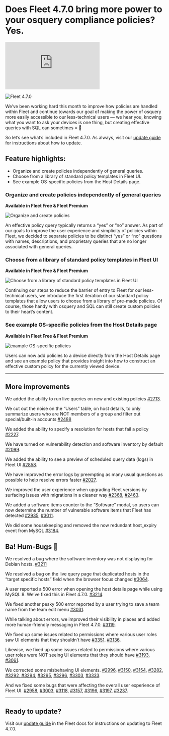 # Does Fleet 4.7.0 bring more power to your osquery compliance policies? Yes.

<div purpose="embedded-content">
   <iframe src="https://www.youtube.com/embed/HxBQvlV14Lc?si=VLYS7QxPuP3TLbjG" frameborder="0" allowfullscreen></iframe>
</div>

![Fleet 4.7.0](../website/assets/images/articles/fleet-4.7.0-cover-1600x900@2x.jpg)

We’ve been working hard this month to improve how policies are handled within Fleet and continue towards our goal of making the power of osquery more easily accessible to our less-technical users — we hear you, knowing what you want to ask your devices is one thing, but creating effective queries with SQL can sometimes = 🤯

So let’s see what’s included in Fleet 4.7.0. As always, visit our [update guide](https://fleetdm.com/docs/using-fleet/updating-fleet) for instructions about how to update.

## Feature highlights:

- Organize and create policies independently of general queries.
- Choose from a library of standard policy templates in Fleet UI.
- See example OS-specific policies from the Host Details page.

### Organize and create policies independently of general queries

**Available in Fleet Free & Fleet Premium**

![Organize and create policies](../website/assets/images/articles/fleet-4.7.0-1-700x468@2x.png)

An effective policy query typically returns a “yes” or “no” answer. As part of our goals to improve the user experience and simplicity of policies within Fleet, we decided to separate policies to be distinct “yes” or “no” questions with names, descriptions, and proprietary queries that are no longer associated with general queries.

### Choose from a library of standard policy templates in Fleet UI

**Available in Fleet Free & Fleet Premium**

![Choose from a library of standard policy templates in Fleet UI](../website/assets/images/articles/fleet-4.7.0-2-700x468@2x.png)

Continuing our steps to reduce the barrier of entry to Fleet for our less-technical users, we introduce the first iteration of our standard policy templates that allow users to choose from a library of pre-made policies. Of course, those handy with osquery and SQL can still create custom policies to their heart’s content.

### See example OS-specific policies from the Host Details page

**Available in Fleet Free & Fleet Premium**

![example OS-specific policies](../website/assets/images/articles/fleet-4.7.0-3-700x393@2x.png)

Users can now add policies to a device directly from the Host Details page and see an example policy that provides insight into how to construct an effective custom policy for the currently viewed device.

---

## More improvements

We added the ability to run live queries on new and existing policies [#2713](https://github.com/fleetdm/fleet/issues/2713).

We cut out the noise on the “Users” table, on host details, to only summarize users who are NOT members of a group and filter out special/built-in accounts [#2488](https://github.com/fleetdm/fleet/issues/2488)

We added the ability to specify a resolution for hosts that fail a policy [#2227](https://github.com/fleetdm/fleet/issues/2227).

We have turned on vulnerability detection and software inventory by default [#2099](https://github.com/fleetdm/fleet/issues/2099).

We added the ability to see a preview of scheduled query data (logs) in Fleet UI [#2858](https://github.com/fleetdm/fleet/issues/2858).

We have improved the error logs by preempting as many usual questions as possible to help resolve errors faster [#2027](https://github.com/fleetdm/fleet/issues/2027).

We improved the user experience when upgrading Fleet versions by surfacing issues with migrations in a cleaner way [#2368](https://github.com/fleetdm/fleet/issues/2368), [#2463](https://github.com/fleetdm/fleet/issues/2463).

We added a software items counter to the “Software” modal, so users can now determine the number of vulnerable software items that Fleet has detected [#2935](https://github.com/fleetdm/fleet/issues/2935), [#3011](https://github.com/fleetdm/fleet/issues/3011).

We did some housekeeping and removed the now redundant host_expiry event from MySQL [#3184](https://github.com/fleetdm/fleet/issues/3184).

## Ba! Hum-Bugs 👾

We resolved a bug where the software inventory was not displaying for Debian hosts. [#3211](https://github.com/fleetdm/fleet/issues/3211)

We resolved a bug on the live query page that duplicated hosts in the “target specific hosts” field when the browser focus changed [#3064](https://github.com/fleetdm/fleet/issues/3064).

A user reported a 500 error when opening the host details page while using MySQL 8. We’ve fixed this in Fleet 4.7.0. [#3214](https://github.com/fleetdm/fleet/issues/3214).

We fixed another pesky 500 error reported by a user trying to save a team name from the team edit menu [#3031](https://github.com/fleetdm/fleet/issues/3031).

While talking about errors, we improved their visibility in places and added more human-friendly messaging in Fleet 4.7.0. [#3119](https://github.com/fleetdm/fleet/issues/3119).

We fixed up some issues related to permissions where various user roles saw UI elements that they shouldn’t have [#3351](https://github.com/fleetdm/fleet/issues/3351). [#3136](https://github.com/fleetdm/fleet/issues/3136).

Likewise, we fixed up some issues related to permissions where various user roles were NOT seeing UI elements that they should have [#3193](https://github.com/fleetdm/fleet/issues/3193), [#3061](https://github.com/fleetdm/fleet/issues/3061).

We corrected some misbehaving UI elements. [#2996](https://github.com/fleetdm/fleet/issues/2996), [#3150](https://github.com/fleetdm/fleet/issues/3150), [#3154](https://github.com/fleetdm/fleet/issues/3154), [#3282](https://github.com/fleetdm/fleet/issues/3282), [#3292](https://github.com/fleetdm/fleet/issues/3292),[ #3294](https://github.com/fleetdm/fleet/issues/3294), [#3295](https://github.com/fleetdm/fleet/issues/3295), [#3296](https://github.com/fleetdm/fleet/issues/3296), [#3303](https://github.com/fleetdm/fleet/issues/3303), [#3333](https://github.com/fleetdm/fleet/issues/3333).

And we fixed some bugs that were affecting the overall user experience of Fleet UI. [#2958](https://github.com/fleetdm/fleet/issues/2958), [#3003](https://github.com/fleetdm/fleet/issues/3003), [#3118](https://github.com/fleetdm/fleet/issues/3118), [#3157](https://github.com/fleetdm/fleet/issues/3157), [#3196](https://github.com/fleetdm/fleet/issues/3196), [#3197](https://github.com/fleetdm/fleet/issues/3197), [#3237](https://github.com/fleetdm/fleet/issues/3237).

---

## Ready to update?

Visit our [update guide](https://fleetdm.com/docs/using-fleet/updating-fleet) in the Fleet docs for instructions on updating to Fleet 4.7.0.

<meta name="category" value="releases">
<meta name="authorFullName" value="Mike Thomas">
<meta name="authorGitHubUsername" value="mike-j-thomas">
<meta name="publishedOn" value="2021-12-14">
<meta name="articleTitle" value="Does Fleet 4.7.0 bring more power to your osquery compliance policies? Yes.">
<meta name="articleImageUrl" value="../website/assets/images/articles/fleet-4.7.0-cover-1600x900@2x.jpg">
